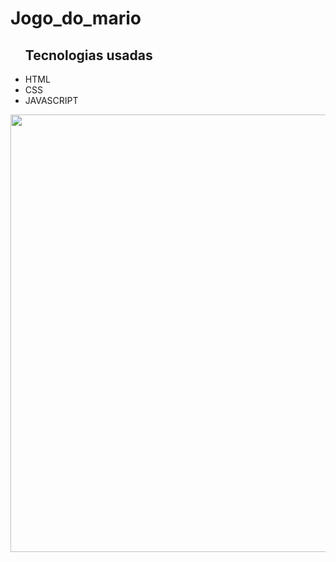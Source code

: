<h1>Jogo_do_mario</h1>
<ul>
  <h2>Tecnologias usadas</h2>
  <li>HTML</li>
  <li>CSS</li>
  <li>JAVASCRIPT</li>
</ul>
<div>
<img src="https://github.com/Lucas27Moreira/project-moves/assets/91037802/8a0120af-1d7e-41ae-8538-4a531603d60d" width="700px" />
</div>


